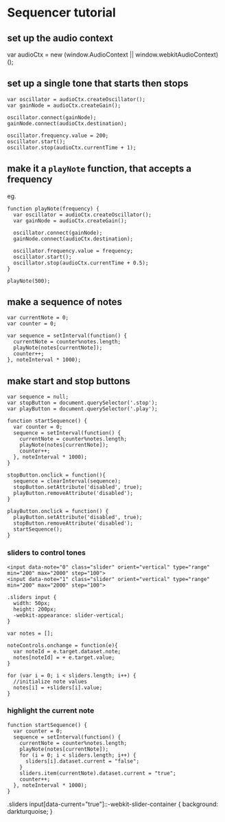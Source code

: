 # Sequencer tutorial

## set up the audio context 
var audioCtx = new (window.AudioContext || window.webkitAudioContext)();

## set up a single tone that starts then stops

```
var oscillator = audioCtx.createOscillator();
var gainNode = audioCtx.createGain();

oscillator.connect(gainNode);
gainNode.connect(audioCtx.destination);

oscillator.frequency.value = 200;
oscillator.start();
oscillator.stop(audioCtx.currentTime + 1);

```

## make it a `playNote` function, that accepts a frequency

eg. 
```
function playNote(frequency) {
  var oscillator = audioCtx.createOscillator();
  var gainNode = audioCtx.createGain();

  oscillator.connect(gainNode);
  gainNode.connect(audioCtx.destination);

  oscillator.frequency.value = frequency;
  oscillator.start();
  oscillator.stop(audioCtx.currentTime + 0.5);
}

playNote(500);
```

## make a sequence of notes

```
var currentNote = 0;
var counter = 0;

var sequence = setInterval(function() {
  currentNote = counter%notes.length;
  playNote(notes[currentNote]);
  counter++;
}, noteInterval * 1000);
```

## make start and stop buttons

```
var sequence = null;
var stopButton = document.querySelector('.stop');
var playButton = document.querySelector('.play');

function startSequence() {
  var counter = 0;
  sequence = setInterval(function() {
    currentNote = counter%notes.length;
    playNote(notes[currentNote]);
    counter++;
  }, noteInterval * 1000);
}

stopButton.onclick = function(){
  sequence = clearInterval(sequence);
  stopButton.setAttribute('disabled', true);
  playButton.removeAttribute('disabled');
}

playButton.onclick = function() {
  playButton.setAttribute('disabled', true);
  stopButton.removeAttribute('disabled');
  startSequence();
}
```

### sliders to control tones
```
<input data-note="0" class="slider" orient="vertical" type="range" min="200" max="2000" step="100">
<input data-note="1" class="slider" orient="vertical" type="range" min="200" max="2000" step="100">
```

```
.sliders input {
  width: 50px;
  height: 200px;
  -webkit-appearance: slider-vertical;
}
```

```
var notes = [];

noteControls.onchange = function(e){
  var noteId = e.target.dataset.note;
  notes[noteId] = + e.target.value;
}

for (var i = 0; i < sliders.length; i++) {
  //initialize note values
  notes[i] = +sliders[i].value;
}
```

### highlight the current note

```
function startSequence() {
  var counter = 0;
  sequence = setInterval(function() {
    currentNote = counter%notes.length;
    playNote(notes[currentNote]);
    for (i = 0; i < sliders.length; i++) {
      sliders[i].dataset.current = "false";
    }
    sliders.item(currentNote).dataset.current = "true";
    counter++;
  }, noteInterval * 1000);
}
```
.sliders input[data-current="true"]::-webkit-slider-container {
  background: darkturquoise;
}
```
